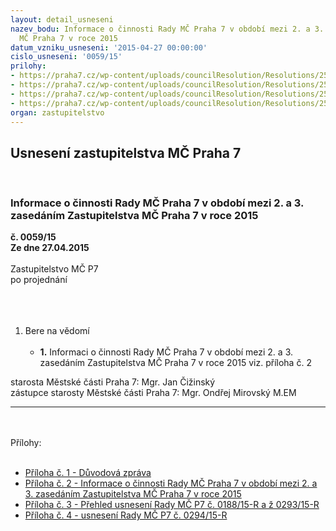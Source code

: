 ```yaml
---
layout: detail_usneseni
nazev_bodu: Informace o činnosti Rady MČ Praha 7 v období mezi 2. a 3. zasedáním Zastupitelstva
  MČ Praha 7 v roce 2015
datum_vzniku_usneseni: '2015-04-27 00:00:00'
cislo_usneseni: '0059/15'
prilohy:
- https://praha7.cz/wp-content/uploads/councilResolution/Resolutions/25536/3-15-duvod.zprava_%c4%8d._2.doc
- https://praha7.cz/wp-content/uploads/councilResolution/Resolutions/25536/3-15-informacka2.doc
- https://praha7.cz/wp-content/uploads/councilResolution/Resolutions/25536/3-15-anotace_2015-27_4_2015.doc
- https://praha7.cz/wp-content/uploads/councilResolution/Resolutions/25536/3-15-usnesen%c3%ad_rada_cinnost.doc
organ: zastupitelstvo
---
```

<div id="ucUsn_pList" class="usn">
	<span><h2>Usnesení zastupitelstva MČ Praha 7 </h2>
<br></span><div class="standBody">
<span><h3>Informace o činnosti Rady MČ Praha 7 v období mezi 2. a 3. zasedáním Zastupitelstva MČ Praha 7 v roce 2015</h3></span><div class="center">
		<strong>č. 0059/15</strong><br>
	</div>
<div class="center">
		<strong>Ze dne 27.04.2015</strong><br><br>
	</div>Zastupitelstvo MČ P7<br>po projednání<br><br><br><ol>
<br><li>Bere na vědomí<br><ul>
<br><li>
<strong>1.</strong> Informaci o činnosti Rady MČ Praha 7 v období mezi 2. a 3. zasedáním Zastupitelstva MČ Praha 7 v roce 2015 viz. příloha č. 2</li>
</ul>
</li>
</ol>starosta Městské části Praha 7: Mgr. Jan Čižinský<br>zástupce starosty Městské části Praha 7: Mgr. Ondřej Mirovský M.EM<br><hr>
<br><br>Přílohy: <br><ul>
<br><li>
<a href="/zdroj.aspx?typ=4&amp;id=62488&amp;sh=825076533" target="_blank" title="Odkaz na soubor - 24 kB - nové okno">Příloha č. 1 - Důvodová zpráva</a> <br>
</li>
<li>
<a href="/zdroj.aspx?typ=4&amp;id=62489&amp;sh=824979285" target="_blank" title="Odkaz na soubor - 64,5 kB - nové okno">Příloha č. 2 - Informace o činnosti Rady MČ Praha 7 v období mezi 2. a 3. zasedáním Zastupitelstva MČ Praha 7 v roce 2015</a> <br>
</li>
<li>
<a href="/zdroj.aspx?typ=4&amp;id=62490&amp;sh=-2045737515" target="_blank" title="Odkaz na soubor - 229,5 kB - nové okno">Příloha č. 3 - Přehled usnesení Rady MČ P7 č. 0188/15-R a ž 0293/15-R </a><br>
</li>
<li>
<a href="/zdroj.aspx?typ=4&amp;id=62491&amp;sh=-2044786187" target="_blank" title="Odkaz na soubor - 31 kB - nové okno">Příloha č. 4 - usnesení Rady MČ P7 č. 0294/15-R</a> </li>
</ul>
</div>
</div>